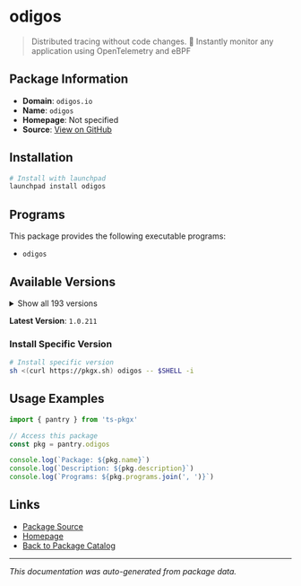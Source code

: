 # odigos

> Distributed tracing without code changes. 🚀 Instantly monitor any application using OpenTelemetry and eBPF

## Package Information

- **Domain**: `odigos.io`
- **Name**: `odigos`
- **Homepage**: Not specified
- **Source**: [View on GitHub](https://github.com/pkgxdev/pantry/tree/main/projects/odigos.io/package.yml)

## Installation

```bash
# Install with launchpad
launchpad install odigos
```

## Programs

This package provides the following executable programs:

- `odigos`

## Available Versions

<details>
<summary>Show all 193 versions</summary>

- `1.0.211`, `1.0.210`, `1.0.209`, `1.0.207`, `1.0.206`
- `1.0.205`, `1.0.204`, `1.0.203`, `1.0.202`, `1.0.201`
- `1.0.200`, `1.0.199`, `1.0.198`, `1.0.196`, `1.0.195`
- `1.0.193`, `1.0.192`, `1.0.191`, `1.0.190`, `1.0.189`
- `1.0.188`, `1.0.187`, `1.0.186`, `1.0.185`, `1.0.184`
- `1.0.183`, `1.0.182`, `1.0.181`, `1.0.180`, `1.0.179`
- `1.0.178`, `1.0.177`, `1.0.175`, `1.0.172`, `1.0.171`
- `1.0.170`, `1.0.169`, `1.0.168`, `1.0.166`, `1.0.165`
- `1.0.164`, `1.0.163`, `1.0.162`, `1.0.161`, `1.0.160`
- `1.0.159`, `1.0.158`, `1.0.157`, `1.0.156`, `1.0.155`
- `1.0.154`, `1.0.153`, `1.0.152`, `1.0.151`, `1.0.150`
- `1.0.149`, `1.0.148`, `1.0.147`, `1.0.146`, `1.0.145`
- `1.0.144`, `1.0.143`, `1.0.142`, `1.0.141`, `1.0.140`
- `1.0.139`, `1.0.138`, `1.0.137`, `1.0.136`, `1.0.135`
- `1.0.133`, `1.0.132`, `1.0.131`, `1.0.130`, `1.0.129`
- `1.0.128`, `1.0.127`, `1.0.125`, `1.0.124`, `1.0.123`
- `1.0.122`, `1.0.121`, `1.0.120`, `1.0.119`, `1.0.118`
- `1.0.117`, `1.0.116`, `1.0.115`, `1.0.114`, `1.0.113`
- `1.0.112`, `1.0.111`, `1.0.110`, `1.0.109`, `1.0.108`
- `1.0.107`, `1.0.106`, `1.0.105`, `1.0.104`, `1.0.103`
- `1.0.102`, `1.0.101`, `1.0.100`, `1.0.99`, `1.0.98`
- `1.0.97`, `1.0.95`, `1.0.94`, `1.0.93`, `1.0.92`
- `1.0.91`, `1.0.90`, `1.0.89`, `1.0.86`, `1.0.85`
- `1.0.84`, `1.0.83`, `1.0.82`, `1.0.81`, `1.0.80`
- `1.0.79`, `1.0.78`, `1.0.77`, `1.0.76`, `1.0.75`
- `1.0.74`, `1.0.73`, `1.0.72`, `1.0.71`, `1.0.70`
- `1.0.69`, `1.0.68`, `1.0.67`, `1.0.65`, `1.0.64`
- `1.0.63`, `1.0.62`, `1.0.61`, `1.0.60`, `1.0.59`
- `1.0.58`, `1.0.57`, `1.0.55`, `1.0.54`, `1.0.53`
- `1.0.52`, `1.0.51`, `1.0.50`, `1.0.49`, `1.0.48`
- `1.0.47`, `1.0.46`, `1.0.45`, `1.0.44`, `1.0.43`
- `1.0.42`, `1.0.41`, `1.0.40`, `1.0.39`, `1.0.38`
- `1.0.37`, `1.0.36`, `1.0.35`, `1.0.34`, `1.0.33`
- `1.0.32`, `1.0.31`, `1.0.30`, `1.0.29`, `1.0.28`
- `1.0.27`, `1.0.26`, `1.0.25`, `1.0.24`, `1.0.23`
- `1.0.22`, `1.0.21`, `1.0.20`, `1.0.19`, `1.0.18`
- `1.0.17`, `1.0.15`, `1.0.14`, `1.0.13`, `1.0.12`
- `1.0.11`, `1.0.10`, `1.0.9`, `1.0.8`, `1.0.5`
- `1.0.4`, `1.0.2`, `1.0.1`

</details>

**Latest Version**: `1.0.211`

### Install Specific Version

```bash
# Install specific version
sh <(curl https://pkgx.sh) odigos -- $SHELL -i
```

## Usage Examples

```typescript
import { pantry } from 'ts-pkgx'

// Access this package
const pkg = pantry.odigos

console.log(`Package: ${pkg.name}`)
console.log(`Description: ${pkg.description}`)
console.log(`Programs: ${pkg.programs.join(', ')}`)
```

## Links

- [Package Source](https://github.com/pkgxdev/pantry/tree/main/projects/odigos.io/package.yml)
- [Homepage](#)
- [Back to Package Catalog](../../package-catalog.md)

---

*This documentation was auto-generated from package data.*
